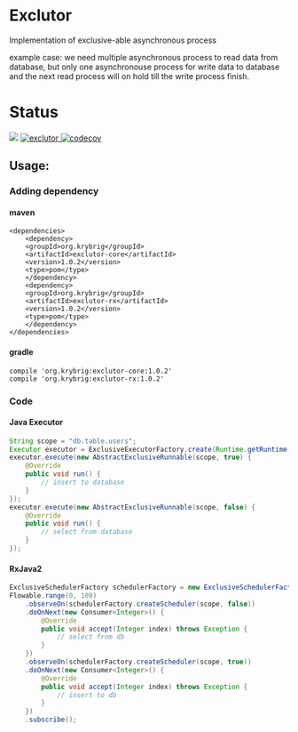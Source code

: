 # Exclutor

Implementation of exclusive-able asynchronous process

example case:
we need multiple asynchronous process to read data from database,
but only one asynchronouse process for write data to database
and the next read process will on hold till the write process finish.

# Status

![](https://github.com/kassle/exclutor/workflows/Build/badge.svg)
[ ![exclutor](https://api.bintray.com/packages/kassle/oss/exclutor/images/download.svg) ](https://bintray.com/kassle/oss/exclutor/_latestVersion)
[![codecov](https://codecov.io/gh/kassle/exclutor/branch/master/graph/badge.svg)](https://codecov.io/gh/kassle/exclutor)

## Usage:

### Adding dependency

#### maven

```
<dependencies>
    <dependency>
	<groupId>org.krybrig</groupId>
	<artifactId>exclutor-core</artifactId>
	<version>1.0.2</version>
	<type>pom</type>
    </dependency>
    <dependency>
	<groupId>org.krybrig</groupId>
	<artifactId>exclutor-rx</artifactId>
	<version>1.0.2</version>
	<type>pom</type>
    </dependency>
</dependencies>
```

#### gradle

```
compile 'org.krybrig:exclutor-core:1.0.2'
compile 'org.krybrig:exclutor-rx:1.0.2'
```

### Code

#### Java Executor

```java
String scope = "db.table.users";
Executor executor = ExclusiveExecutorFactory.create(Runtime.getRuntime().availableProcessors());
executor.execute(new AbstractExclusiveRunnable(scope, true) {
    @Override
    public void run() {
        // insert to database
    }
});
executor.execute(new AbstractExclusiveRunnable(scope, false) {
    @Override
    public void run() {
        // select from database
    }
});
```

#### RxJava2

```java
ExclusiveSchedulerFactory schedulerFactory = new ExclusiveSchedulerFactory(Runtime.getRuntime().availableProcessors());
Flowable.range(0, 100)
    .observeOn(schedulerFactory.createScheduler(scope, false))
    .doOnNext(new Consumer<Integer>() {
        @Override
        public void accept(Integer index) throws Exception {
            // select from db
        }
    })
    .observeOn(schedulerFactory.createScheduler(scope, true))
    .doOnNext(new Consumer<Integer>() {
        @Override
        public void accept(Integer index) throws Exception {
            // insert to db
        }
    })
    .subscribe();
```
